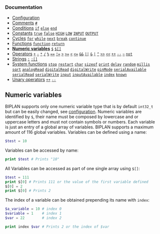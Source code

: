 ### Documentation
- [Configuration](/documentation/configuration.md)
- [Comments](/documentation/comments.md) [`#`]()  
- [Conditions](/documentation/conditions.md) [`if`]() [`else`]() [`end`]()
- [Constants](/documentation/constants.md) [`true`]() [`false`]() [`HIGH`]() [`LOW`]() [`INPUT`]() [`OUTPUT`]()
- [Cycles](/documentation/cycles.md) [`for`](/documentation/cycles.md#for) [`while`](/documentation/cycles.md#while) [`next`](/documentation/cycles.md#next) [`break`](/documentation/cycles.md#break) [`continue`](/documentation/cycles.md#continue)
- [Functions](/documentation/functions.md) [`function`]() [`return`]()
- **[Numeric variables](/documentation/numeric-variables.md)** [`$`]() [`$[]`]()
- [Operators](/documentation/operators.md) [`+`]() [`-`]() [`*`]() [`/`]() [`%`]() [`==`]() [`!=`]() [`>`]() [`>=`]() [`<`]() [`<=`]() [`&&`]() [`||`]() [`&`]() [`|`]() [`^`]() [`>>`]() [`<<`]() [`++`]() [`--`]() [`~`]() [`not`]()
- [Strings](/documentation/strings.md) [`:`]() [`:[]`]()
- [System functions](/documentation/system-functions.md) [`stop`]() [`restart`]() [`char`]() [`sizeof`]() [`print`]() [`delay`]() [`random`]() [`millis`]() [`sqrt`]() [`analogRead`]() [`digitalRead`]() [`digitalWrite`]() [`pinMode`]() [`serialAvailable`]() [`serialRead`]() [`serialWrite`]() [`input`]() [`inputAvailable`]() [`index`]() [`known`]()
- [Unary operators](/documentation/unary-operators.md) [`++`]() [`--`]()

## Numeric variables
BIPLAN supports only one numeric variable type that is by default `int32_t` but can be easily changed, see [configuration](/documentation/configuration.md). Numeric variables are identified by `$`, their name must be composed by lowercase and or uppercase letters and must not contain symbols or numbers. Each variable is just an entry of a global array of variables. BIPLAN supports a maximum amount of 116 global variables. Variables can be defined using a name:
```php
$test = 10
```
Variables can be accessed by name:
```php
print $test # Prints "10"
```
All Variables can be accessed as part of one single array using `$[]`:
```php
$test = 111
print $[0] # Prints 111 or the value of the first variable defined
$[0] = 2
print $[0] # Prints 2
```
The index of a variable can be obtained prepending its name with `index`:
```php
$a_variable = 10 # index 0
$variable = 1    # index 1
$var = 22        # index 2

print index $var # Prints 2 or the index of $var
```
